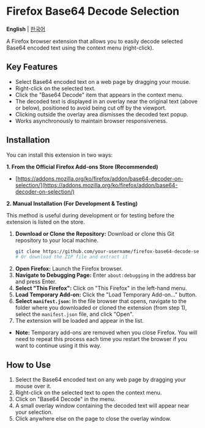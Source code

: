 # Firefox Base64 Decode Selection

**English** | [한국어](README-ko.md)

A Firefox browser extension that allows you to easily decode selected Base64 encoded text using the context menu (right-click).

## Key Features

*   Select Base64 encoded text on a web page by dragging your mouse.
*   Right-click on the selected text.
*   Click the "Base64 Decode" item that appears in the context menu.
*   The decoded text is displayed in an overlay near the original text (above or below), positioned to avoid being cut off by the viewport.
*   Clicking outside the overlay area dismisses the decoded text popup.
*   Works asynchronously to maintain browser responsiveness.

## Installation

You can install this extension in two ways:

**1. From the Official Firefox Add-ons Store (Recommended)**

*   [https://addons.mozilla.org/ko/firefox/addon/base64-decoder-on-selection/](https://addons.mozilla.org/ko/firefox/addon/base64-decoder-on-selection/)

**2. Manual Installation (For Development & Testing)**

This method is useful during development or for testing before the extension is listed on the store.

1.  **Download or Clone the Repository:** Download or clone this Git repository to your local machine.
    ```bash
    git clone https://github.com/your-username/firefox-base64-decode-selection.git
    # Or download the ZIP file and extract it
    ```
2.  **Open Firefox:** Launch the Firefox browser.
3.  **Navigate to Debugging Page:** Enter `about:debugging` in the address bar and press Enter.
4.  **Select "This Firefox":** Click on "This Firefox" in the left-hand menu.
5.  **Load Temporary Add-on:** Click the "Load Temporary Add-on..." button.
6.  **Select `manifest.json`:** In the file browser that opens, navigate to the folder where you downloaded or cloned the extension (from step 1), select the `manifest.json` file, and click "Open".
7.  The extension will be loaded and appear in the list.

*   **Note:** Temporary add-ons are removed when you close Firefox. You will need to repeat this process each time you restart the browser if you want to continue using it this way.

## How to Use

1.  Select the Base64 encoded text on any web page by dragging your mouse over it.
2.  Right-click on the selected text to open the context menu.
3.  Click on "Base64 Decode" in the menu.
4.  A small overlay window containing the decoded text will appear near your selection.
5.  Click anywhere else on the page to close the overlay window.
